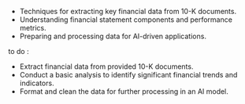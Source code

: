 
- Techniques for extracting key financial data from 10-K documents.
- Understanding financial statement components and performance metrics.
- Preparing and processing data for AI-driven applications.

to do :
- Extract financial data from provided 10-K documents.
- Conduct a basic analysis to identify significant financial trends and indicators.
- Format and clean the data for further processing in an AI model.
